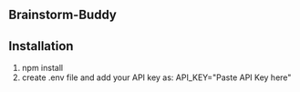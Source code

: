 ## Brainstorm-Buddy
## Installation
1. npm install
2. create .env file and add your API key as:
     API_KEY="Paste API Key here"
